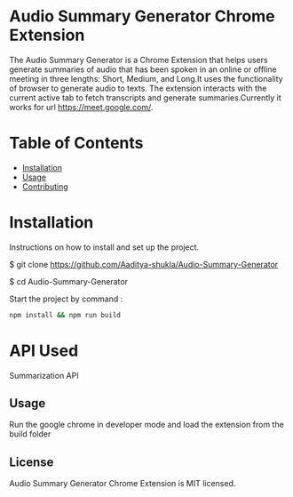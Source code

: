 

# Audio Summary Generator Chrome Extension

The Audio Summary Generator is a Chrome Extension that helps users generate summaries of audio that has been spoken in an online or offline meeting in three lengths: Short, Medium, and Long.It uses the functionality of browser to generate audio to texts. The extension interacts with the current active tab to fetch transcripts and generate summaries.Currently it works for url https://meet.google.com/. 

# Table of Contents

- [Installation](#installation)
- [Usage](#usage)
- [Contributing](#contributing)

# Installation

Instructions on how to install and set up the project.



$ git clone https://github.com/Aaditya-shukla/Audio-Summary-Generator

$ cd Audio-Summary-Generator


Start the project by command :

```bash
npm install && npm run build
```


# API Used

Summarization API


## Usage

Run the google chrome in developer mode and load the extension from the build folder

## License
Audio Summary Generator Chrome Extension is MIT licensed.
 



